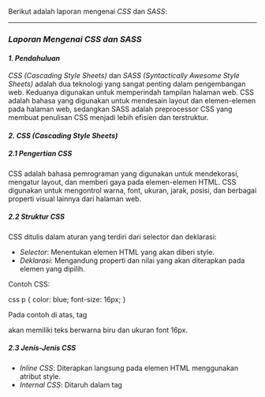 Berikut adalah laporan mengenai *CSS* dan *SASS*:

---

### *Laporan Mengenai CSS dan SASS*

#### *1. Pendahuluan*

*CSS (Cascading Style Sheets)* dan *SASS (Syntactically Awesome Style Sheets)* adalah dua teknologi yang sangat penting dalam pengembangan web. Keduanya digunakan untuk memperindah tampilan halaman web. CSS adalah bahasa yang digunakan untuk mendesain layout dan elemen-elemen pada halaman web, sedangkan SASS adalah preprocessor CSS yang membuat penulisan CSS menjadi lebih efisien dan terstruktur.

#### *2. CSS (Cascading Style Sheets)*

##### *2.1 Pengertian CSS*

CSS adalah bahasa pemrograman yang digunakan untuk mendekorasi, mengatur layout, dan memberi gaya pada elemen-elemen HTML. CSS digunakan untuk mengontrol warna, font, ukuran, jarak, posisi, dan berbagai properti visual lainnya dari halaman web.

##### *2.2 Struktur CSS*

CSS ditulis dalam aturan yang terdiri dari selector dan deklarasi:

* *Selector*: Menentukan elemen HTML yang akan diberi style.
* *Deklarasi*: Mengandung properti dan nilai yang akan diterapkan pada elemen yang dipilih.

Contoh CSS:

css
p {
    color: blue;
    font-size: 16px;
}


Pada contoh di atas, tag <p> akan memiliki teks berwarna biru dan ukuran font 16px.

##### *2.3 Jenis-Jenis CSS*

* *Inline CSS*: Diterapkan langsung pada elemen HTML menggunakan atribut style.
* *Internal CSS*: Ditaruh dalam tag <style> di dalam file HTML.
* *External CSS*: Diletakkan di file terpisah dengan ekstensi .css, dan dihubungkan ke file HTML menggunakan tag <link>.

#### *3. SASS (Syntactically Awesome Style Sheets)*

##### *3.1 Pengertian SASS*

SASS adalah preprocessor untuk CSS yang memungkinkan penulisan CSS dengan lebih efisien, dengan menggunakan fitur-fitur seperti variabel, nested rules, mixins, dan functions. SASS memberikan cara untuk menulis kode CSS yang lebih terstruktur dan modular.

##### *3.2 Fitur Utama SASS*

* *Variabel*: Memungkinkan penggunaan variabel untuk menyimpan nilai-nilai yang sering digunakan, seperti warna atau ukuran font.

  scss
  $primary-color: #333;
  body {
      color: $primary-color;
  }
  
* *Nesting*: Menyusun CSS dalam bentuk hierarki atau nested, mirip dengan struktur HTML.

  scss
  nav {
      ul {
          list-style-type: none;
      }
      li {
          display: inline-block;
      }
  }
  
* *Mixins*: Membuat kumpulan deklarasi CSS yang bisa digunakan kembali.

  scss
  @mixin border-radius($radius) {
      -webkit-border-radius: $radius;
      -moz-border-radius: $radius;
      border-radius: $radius;
  }
  .box { @include border-radius(10px); }
  
* *Inheritance*: Memungkinkan sebuah selector mewarisi gaya dari selector lain.

  scss
  .button {
      padding: 10px 20px;
      border: none;
  }
  .primary-button {
      @extend .button;
      background-color: blue;
  }
  

##### *3.3 Mengapa Menggunakan SASS?*

* *Pengorganisasian yang lebih baik*: SASS memungkinkan pembagian kode menjadi beberapa file (partials), yang kemudian digabungkan menjadi satu file CSS menggunakan @import.
* *Pengulangan yang lebih sedikit*: Dengan adanya variabel, mixins, dan inheritance, pengulangan kode dapat dikurangi.
* *Kemudahan dalam pemeliharaan*: Dengan struktur yang lebih jelas dan modular, kode SASS lebih mudah untuk dipelihara.

##### *3.4 Kompilasi SASS ke CSS*

SASS tidak dapat langsung digunakan di browser karena browser hanya mendukung CSS. Oleh karena itu, file SASS harus dikompilasi terlebih dahulu menjadi file CSS biasa sebelum digunakan.

#### *4. Perbedaan Antara CSS dan SASS*

* *Sintaksis*: SASS memiliki sintaksis yang lebih kompleks dengan fitur tambahan seperti variabel dan mixins, sementara CSS hanya menggunakan aturan standar.
* *Kemudahan Pemeliharaan*: SASS lebih mudah dipelihara berkat fitur modularitas dan kemampuan untuk menulis kode yang lebih terstruktur dan efisien.
* *Kecepatan Pengembangan*: SASS mengurangi duplikasi kode dan membuat pengembangan lebih cepat berkat variabel, nesting, dan mixins.

#### *5. Kesimpulan*

Baik *CSS* maupun *SASS* adalah alat penting dalam pengembangan antarmuka pengguna (UI) web. CSS adalah dasar dari pengaturan tampilan halaman web, sedangkan SASS menawarkan cara yang lebih efisien dan terstruktur dalam menulis CSS, membuatnya lebih mudah dipelihara dan dikembangkan.

Untuk pengembangan proyek web yang lebih kompleks dan besar, SASS sangat dianjurkan, karena memberikan kemampuan lebih dan meningkatkan produktivitas pengembang.

![htmllinkdanlists](/assets/images/sass_css.png)